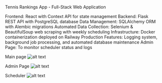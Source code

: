 Tennis Rankings App - Full-Stack Web Application

Frontend: React with Context API for state management
Backend: Flask REST API with PostgreSQL database
Data Management: SQLAlchemy ORM with Alembic migrations
Automated Data Collection: Selenium & BeautifulSoup web scraping with weekly scheduling
Infrastructure: Docker containerization deployed on Railway
Production Features: Logging system, background job processing, and automated database maintenance
Admin Page: To monitor scheduler status and logs

Main page
![alt text](https://github.com/rubenz58/PR2_Tennis_Rankings/blob/main/PR_2_1?raw=true)


Admin Page
![alt text](https://github.com/rubenz58/PR2_Tennis_Rankings/blob/main/PR_2_2?raw=true)

Scheduler
![alt text](https://github.com/rubenz58/PR2_Tennis_Rankings/blob/main/PR_2_3?raw=true)
